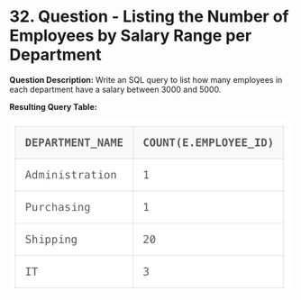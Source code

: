 # 32. Question - Listing the Number of Employees by Salary Range per Department

**Question Description:**
Write an SQL query to list how many employees in each department have a salary between 3000 and 5000.

**Resulting Query Table:**

![alt text](/Sql-ScreenShots/ScreenShot_32.png)
